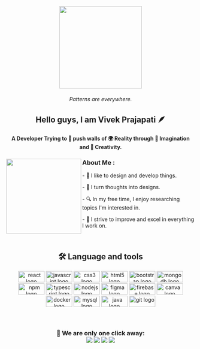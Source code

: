 <div align="center">
  <img height="220" src="https://github.com/vivekp1118/Git_Project/blob/master/Bio%20Quiz.gif?raw=true" />
</div>

<h6 align="center">Patterns are everywhere.</h6>

<h2 align="center">Hello guys, I am Vivek Prajapati 🪶</h2>

<h4 align="center">A Developer Trying to 🚀 push walls of 🌍 Reality through 🧠 Imagination and 🎨 Creativity.</h4>

<div> 
  <img align="left" height="200" src="https://media0.giphy.com/media/3o6UBedJJfaxXHvZyU/200w.webp?cid=ecf05e47ofc25wyxl6tcunjqbbhd2slejb4vsixpaxp5aixk&rid=200w.webp&ct=g"  />

  <h3 align="left">About Me :</h3>

  <p>- 🎨 I like to design and develop things.</p>
  <p>- 💭 I turn thoughts into designs.</p>
  <p>- 🔍 In my free time, I enjoy researching topics I'm interested in.</p>
  <p>- 🚀 I strive to improve and excel in everything I work on.</p>
</div>

<br clear="both">
<h2 align="center">🛠 Language and tools</h2>
<div align="center">
  <img src="https://cdn.jsdelivr.net/gh/devicons/devicon/icons/react/react-original.svg" height="30" width="70" alt="react logo"  />
  <img src="https://cdn.jsdelivr.net/gh/devicons/devicon/icons/javascript/javascript-original.svg" height="30" width="70" alt="javascript logo"  />
  <img src="https://cdn.jsdelivr.net/gh/devicons/devicon/icons/css3/css3-original.svg" height="30" width="70" alt="css3 logo"  />
  <img src="https://cdn.jsdelivr.net/gh/devicons/devicon/icons/html5/html5-original.svg" height="30" width="70" alt="html5 logo"  />
  <img src="https://cdn.jsdelivr.net/gh/devicons/devicon/icons/bootstrap/bootstrap-original.svg" height="30" width="70" alt="bootstrap logo"  />
  <img src="https://cdn.jsdelivr.net/gh/devicons/devicon/icons/mongodb/mongodb-original.svg" height="30" width="70" alt="mongodb logo"  />
  <img src="https://cdn.jsdelivr.net/gh/devicons/devicon/icons/npm/npm-original-wordmark.svg" height="30" width="70" alt="npm logo"  />
  <img src="https://cdn.jsdelivr.net/gh/devicons/devicon/icons/typescript/typescript-original.svg" height="30" width="70" alt="typescript logo"  />
  <img src="https://cdn.jsdelivr.net/gh/devicons/devicon/icons/nodejs/nodejs-original.svg" height="30" width="70" alt="nodejs logo"  />
  <img src="https://cdn.jsdelivr.net/gh/devicons/devicon/icons/figma/figma-original.svg" height="30" width="70" alt="figma logo"  />
  <img src="https://cdn.jsdelivr.net/gh/devicons/devicon/icons/firebase/firebase-plain.svg" height="30" width="70" alt="firebase logo"  />
  <img src="https://cdn.jsdelivr.net/gh/devicons/devicon/icons/canva/canva-original.svg" height="30" width="70" alt="canva logo"  />
  <img src="https://cdn.jsdelivr.net/gh/devicons/devicon/icons/docker/docker-original.svg" height="30" width="70" alt="docker logo"  />
  <img src="https://cdn.jsdelivr.net/gh/devicons/devicon/icons/mysql/mysql-original.svg" height="30" width="70" alt="mysql logo"  />
  <img src="https://cdn.jsdelivr.net/gh/devicons/devicon/icons/java/java-original.svg" height="30" width="70" alt="java logo"  />
  <img src="https://cdn.jsdelivr.net/gh/devicons/devicon/icons/git/git-original.svg" height="30" width="70" alt="git logo"  />
</div>

</br>
</br>

<h3 align="center">
  📣 We are only one click away: <br>
  <a href="mailto:vivekprajapati9986@yahoo.com?subject=[GitHub]%20🔥%20Prise%20de%20contact&body=Bonjour%20Stan%2C%0A%0AJe%20viens%20vers%20toi%20aujourd%27hui%20apr%C3%A8s%20avoir%20vu%20ton%20profil%20GitHub%20pour%20..."><img src="https://img.shields.io/badge/e‑mail-D14836.svg?style=for-the-badge&logo=GMail&logoColor=white"/></a>
  <a href="https://instagram.com/vivekp1118"><img src="https://img.shields.io/badge/instagram-E4405F.svg?style=for-the-badge&logo=instagram&logoColor=white"/></a>
  <a href="https://linkedin.com/in/vivekp1118"><img src="https://img.shields.io/badge/linkedin-0077B5.svg?style=for-the-badge&logo=linkedin&logoColor=white"/></a>
  <a href="https://twitter.com/vivekp1118"><img src="https://img.shields.io/badge/twitter-1DA1F2.svg?style=for-the-badge&logo=twitter&logoColor=white"/></a>
</h3>

